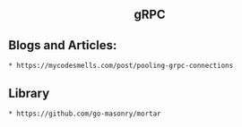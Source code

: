 <h2 align="center">gRPC</h2>

## Blogs and Articles:
	* https://mycodesmells.com/post/pooling-grpc-connections

## Library
	* https://github.com/go-masonry/mortar

